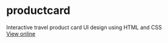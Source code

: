 # productcard
Interactive travel product card UI design using HTML and CSS
<br>
<a href="https://mystifying-wright-bff4ac.netlify.app">View online</a>
